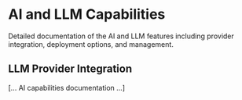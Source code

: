 # AI and LLM Capabilities

Detailed documentation of the AI and LLM features including provider integration, deployment options, and management.

## LLM Provider Integration
[... AI capabilities documentation ...]
